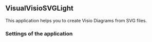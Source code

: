 ## VisualVisioSVGLight
This application helps you to create Visio Diagrams from SVG files.

### Settings of the application

